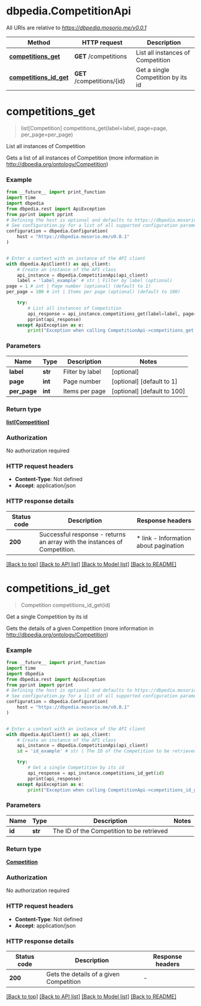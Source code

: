 # dbpedia.CompetitionApi

All URIs are relative to *https://dbpedia.mosorio.me/v0.0.1*

Method | HTTP request | Description
------------- | ------------- | -------------
[**competitions_get**](CompetitionApi.md#competitions_get) | **GET** /competitions | List all instances of Competition
[**competitions_id_get**](CompetitionApi.md#competitions_id_get) | **GET** /competitions/{id} | Get a single Competition by its id


# **competitions_get**
> list[Competition] competitions_get(label=label, page=page, per_page=per_page)

List all instances of Competition

Gets a list of all instances of Competition (more information in http://dbpedia.org/ontology/Competition)

### Example

```python
from __future__ import print_function
import time
import dbpedia
from dbpedia.rest import ApiException
from pprint import pprint
# Defining the host is optional and defaults to https://dbpedia.mosorio.me/v0.0.1
# See configuration.py for a list of all supported configuration parameters.
configuration = dbpedia.Configuration(
    host = "https://dbpedia.mosorio.me/v0.0.1"
)


# Enter a context with an instance of the API client
with dbpedia.ApiClient() as api_client:
    # Create an instance of the API class
    api_instance = dbpedia.CompetitionApi(api_client)
    label = 'label_example' # str | Filter by label (optional)
page = 1 # int | Page number (optional) (default to 1)
per_page = 100 # int | Items per page (optional) (default to 100)

    try:
        # List all instances of Competition
        api_response = api_instance.competitions_get(label=label, page=page, per_page=per_page)
        pprint(api_response)
    except ApiException as e:
        print("Exception when calling CompetitionApi->competitions_get: %s\n" % e)
```

### Parameters

Name | Type | Description  | Notes
------------- | ------------- | ------------- | -------------
 **label** | **str**| Filter by label | [optional] 
 **page** | **int**| Page number | [optional] [default to 1]
 **per_page** | **int**| Items per page | [optional] [default to 100]

### Return type

[**list[Competition]**](Competition.md)

### Authorization

No authorization required

### HTTP request headers

 - **Content-Type**: Not defined
 - **Accept**: application/json

### HTTP response details
| Status code | Description | Response headers |
|-------------|-------------|------------------|
**200** | Successful response - returns an array with the instances of Competition. |  * link - Information about pagination <br>  |

[[Back to top]](#) [[Back to API list]](../README.md#documentation-for-api-endpoints) [[Back to Model list]](../README.md#documentation-for-models) [[Back to README]](../README.md)

# **competitions_id_get**
> Competition competitions_id_get(id)

Get a single Competition by its id

Gets the details of a given Competition (more information in http://dbpedia.org/ontology/Competition)

### Example

```python
from __future__ import print_function
import time
import dbpedia
from dbpedia.rest import ApiException
from pprint import pprint
# Defining the host is optional and defaults to https://dbpedia.mosorio.me/v0.0.1
# See configuration.py for a list of all supported configuration parameters.
configuration = dbpedia.Configuration(
    host = "https://dbpedia.mosorio.me/v0.0.1"
)


# Enter a context with an instance of the API client
with dbpedia.ApiClient() as api_client:
    # Create an instance of the API class
    api_instance = dbpedia.CompetitionApi(api_client)
    id = 'id_example' # str | The ID of the Competition to be retrieved

    try:
        # Get a single Competition by its id
        api_response = api_instance.competitions_id_get(id)
        pprint(api_response)
    except ApiException as e:
        print("Exception when calling CompetitionApi->competitions_id_get: %s\n" % e)
```

### Parameters

Name | Type | Description  | Notes
------------- | ------------- | ------------- | -------------
 **id** | **str**| The ID of the Competition to be retrieved | 

### Return type

[**Competition**](Competition.md)

### Authorization

No authorization required

### HTTP request headers

 - **Content-Type**: Not defined
 - **Accept**: application/json

### HTTP response details
| Status code | Description | Response headers |
|-------------|-------------|------------------|
**200** | Gets the details of a given Competition |  -  |

[[Back to top]](#) [[Back to API list]](../README.md#documentation-for-api-endpoints) [[Back to Model list]](../README.md#documentation-for-models) [[Back to README]](../README.md)

